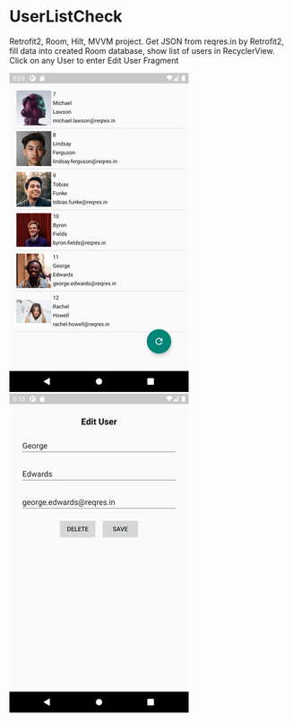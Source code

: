 # UserListCheck
Retrofit2, Room, Hilt, MVVM project. 
Get JSON from reqres.in by Retrofit2, 
fill data into created Room database, show list of users in RecyclerView.
Click on any User to enter Edit User Fragment

![alt tag](https://github.com/Sergio994350/UserListCheck/blob/master/screenshots/Screenshot_20220118_200947.png)
![alt tag](https://github.com/Sergio994350/UserListCheck/blob/master/screenshots/Screenshot_20220118_201001.png)

